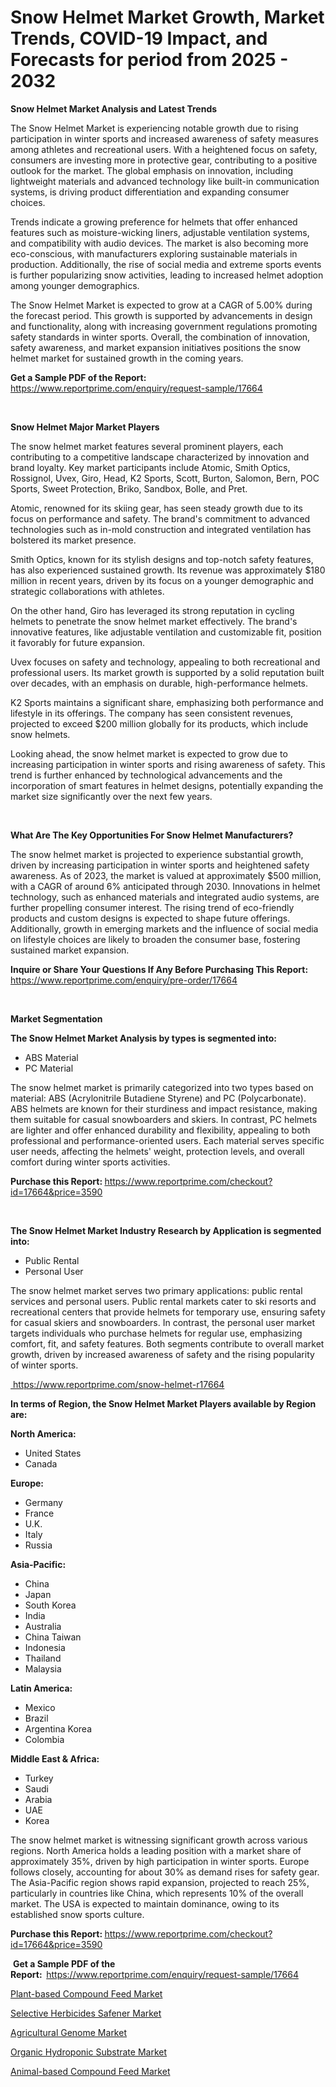 <p><h1>Snow Helmet Market Growth, Market Trends, COVID-19 Impact, and Forecasts for period from 2025 - 2032</h1></p><p><strong>Snow Helmet Market Analysis and Latest Trends</strong></p>
<p><p>The Snow Helmet Market is experiencing notable growth due to rising participation in winter sports and increased awareness of safety measures among athletes and recreational users. With a heightened focus on safety, consumers are investing more in protective gear, contributing to a positive outlook for the market. The global emphasis on innovation, including lightweight materials and advanced technology like built-in communication systems, is driving product differentiation and expanding consumer choices.</p><p>Trends indicate a growing preference for helmets that offer enhanced features such as moisture-wicking liners, adjustable ventilation systems, and compatibility with audio devices. The market is also becoming more eco-conscious, with manufacturers exploring sustainable materials in production. Additionally, the rise of social media and extreme sports events is further popularizing snow activities, leading to increased helmet adoption among younger demographics.</p><p>The Snow Helmet Market is expected to grow at a CAGR of 5.00% during the forecast period. This growth is supported by advancements in design and functionality, along with increasing government regulations promoting safety standards in winter sports. Overall, the combination of innovation, safety awareness, and market expansion initiatives positions the snow helmet market for sustained growth in the coming years.</p></p>
<p><strong>Get a Sample PDF of the Report:&nbsp;</strong> <a href="https://www.reportprime.com/enquiry/request-sample/17664?utm_campaign=1133&utm_medium=2&utm_source=Github&utm_content=ia&utm_term=30032025&utm_id=snow-helmet">https://www.reportprime.com/enquiry/request-sample/17664</a></p>
<p>&nbsp;</p>
<p><strong>Snow Helmet Major Market Players</strong></p>
<p><p>The snow helmet market features several prominent players, each contributing to a competitive landscape characterized by innovation and brand loyalty. Key market participants include Atomic, Smith Optics, Rossignol, Uvex, Giro, Head, K2 Sports, Scott, Burton, Salomon, Bern, POC Sports, Sweet Protection, Briko, Sandbox, Bolle, and Pret.</p><p>Atomic, renowned for its skiing gear, has seen steady growth due to its focus on performance and safety. The brand's commitment to advanced technologies such as in-mold construction and integrated ventilation has bolstered its market presence.</p><p>Smith Optics, known for its stylish designs and top-notch safety features, has also experienced sustained growth. Its revenue was approximately $180 million in recent years, driven by its focus on a younger demographic and strategic collaborations with athletes.</p><p>On the other hand, Giro has leveraged its strong reputation in cycling helmets to penetrate the snow helmet market effectively. The brand's innovative features, like adjustable ventilation and customizable fit, position it favorably for future expansion.</p><p>Uvex focuses on safety and technology, appealing to both recreational and professional users. Its market growth is supported by a solid reputation built over decades, with an emphasis on durable, high-performance helmets.</p><p>K2 Sports maintains a significant share, emphasizing both performance and lifestyle in its offerings. The company has seen consistent revenues, projected to exceed $200 million globally for its products, which include snow helmets.</p><p>Looking ahead, the snow helmet market is expected to grow due to increasing participation in winter sports and rising awareness of safety. This trend is further enhanced by technological advancements and the incorporation of smart features in helmet designs, potentially expanding the market size significantly over the next few years.</p></p>
<p>&nbsp;</p>
<p><strong>What Are The Key Opportunities For Snow Helmet Manufacturers?</strong></p>
<p><p>The snow helmet market is projected to experience substantial growth, driven by increasing participation in winter sports and heightened safety awareness. As of 2023, the market is valued at approximately $500 million, with a CAGR of around 6% anticipated through 2030. Innovations in helmet technology, such as enhanced materials and integrated audio systems, are further propelling consumer interest. The rising trend of eco-friendly products and custom designs is expected to shape future offerings. Additionally, growth in emerging markets and the influence of social media on lifestyle choices are likely to broaden the consumer base, fostering sustained market expansion.</p></p>
<p><strong>Inquire or Share Your Questions If Any Before Purchasing This Report:</strong> <a href="https://www.reportprime.com/enquiry/pre-order/17664?utm_campaign=1133&utm_medium=2&utm_source=Github&utm_content=ia&utm_term=30032025&utm_id=snow-helmet">https://www.reportprime.com/enquiry/pre-order/17664</a></p>
<p>&nbsp;</p>
<p><strong>Market Segmentation</strong></p>
<p><strong>The Snow Helmet Market Analysis by types is segmented into:</strong></p>
<p><ul><li>ABS Material</li><li>PC Material</li></ul></p>
<p><p>The snow helmet market is primarily categorized into two types based on material: ABS (Acrylonitrile Butadiene Styrene) and PC (Polycarbonate). ABS helmets are known for their sturdiness and impact resistance, making them suitable for casual snowboarders and skiers. In contrast, PC helmets are lighter and offer enhanced durability and flexibility, appealing to both professional and performance-oriented users. Each material serves specific user needs, affecting the helmets' weight, protection levels, and overall comfort during winter sports activities.</p></p>
<p><strong>Purchase this Report:&nbsp;</strong><a href="https://www.reportprime.com/checkout?id=17664&price=3590&utm_campaign=1133&utm_medium=2&utm_source=Github&utm_content=ia&utm_term=30032025&utm_id=snow-helmet">https://www.reportprime.com/checkout?id=17664&price=3590</a></p>
<p>&nbsp;</p>
<p><strong>The Snow Helmet Market Industry Research by Application is segmented into:</strong></p>
<p><ul><li>Public Rental</li><li>Personal User</li></ul></p>
<p><p>The snow helmet market serves two primary applications: public rental services and personal users. Public rental markets cater to ski resorts and recreational centers that provide helmets for temporary use, ensuring safety for casual skiers and snowboarders. In contrast, the personal user market targets individuals who purchase helmets for regular use, emphasizing comfort, fit, and safety features. Both segments contribute to overall market growth, driven by increased awareness of safety and the rising popularity of winter sports.</p></p>
<p><a href="https://www.reportprime.com/snow-helmet-r17664?utm_campaign=1133&utm_medium=2&utm_source=Github&utm_content=ia&utm_term=30032025&utm_id=snow-helmet">&nbsp;https://www.reportprime.com/snow-helmet-r17664</a></p>
<p><strong>In terms of Region, the Snow Helmet Market Players available by Region are:</strong></p>
<p>
    <p> <strong> North America: </strong>
        <ul>
            <li>United States</li>
            <li>Canada</li>
        </ul>
        </p> 
    <p> <strong> Europe: </strong>
        <ul>
            <li>Germany</li>
            <li>France</li>
            <li>U.K.</li>
            <li>Italy</li>
            <li>Russia</li>
        </ul>
        </p> 
    <p> <strong> Asia-Pacific: </strong>
        <ul>
            <li>China</li>
            <li>Japan</li>
            <li>South Korea</li>
            <li>India</li>
            <li>Australia</li>
            <li>China Taiwan</li>
            <li>Indonesia</li>
            <li>Thailand</li>
            <li>Malaysia</li>
        </ul>
        </p> 
    <p> <strong> Latin America: </strong>
        <ul>
            <li>Mexico</li>
            <li>Brazil</li>
            <li>Argentina Korea</li>
            <li>Colombia</li>
        </ul>
        </p> 
    <p> <strong> Middle East & Africa: </strong>
        <ul>
            <li>Turkey</li>
            <li>Saudi</li>
            <li>Arabia</li>
            <li>UAE</li>
            <li>Korea</li>
        </ul>
    </p>
    </p>
<p><p>The snow helmet market is witnessing significant growth across various regions. North America holds a leading position with a market share of approximately 35%, driven by high participation in winter sports. Europe follows closely, accounting for about 30% as demand rises for safety gear. The Asia-Pacific region shows rapid expansion, projected to reach 25%, particularly in countries like China, which represents 10% of the overall market. The USA is expected to maintain dominance, owing to its established snow sports culture.</p></p>
<p><strong>Purchase this Report: </strong><a href="https://www.reportprime.com/checkout?id=17664&price=3590&utm_campaign=1133&utm_medium=2&utm_source=Github&utm_content=ia&utm_term=30032025&utm_id=snow-helmet">https://www.reportprime.com/checkout?id=17664&price=3590</a></p>
<p>&nbsp;<strong>Get a Sample PDF of the Report:&nbsp;&nbsp;</strong><a href="https://www.reportprime.com/enquiry/request-sample/17664?utm_campaign=1133&utm_medium=2&utm_source=Github&utm_content=ia&utm_term=30032025&utm_id=snow-helmet">https://www.reportprime.com/enquiry/request-sample/17664</a></p>
<p><strong></strong></p>
<p><p><a href="https://github.com/jemalapoilly/Market-Research-Report-List-1/blob/main/plant-based-compound-feed-market.md?utm_campaign=1133&utm_medium=2&utm_source=Github&utm_content=ia&utm_term=30032025&utm_id=snow-helmet">Plant-based Compound Feed Market</a></p><p><a href="https://github.com/norbyboyse4d/Market-Research-Report-List-1/blob/main/selective-herbicides-safener-market.md?utm_campaign=1133&utm_medium=2&utm_source=Github&utm_content=ia&utm_term=30032025&utm_id=snow-helmet">Selective Herbicides Safener Market</a></p><p><a href="https://github.com/shapurforouz/Market-Research-Report-List-1/blob/main/agricultural-genome-market.md?utm_campaign=1133&utm_medium=2&utm_source=Github&utm_content=ia&utm_term=30032025&utm_id=snow-helmet">Agricultural Genome Market</a></p><p><a href="https://github.com/matotwipff14/Market-Research-Report-List-1/blob/main/organic-hydroponic-substrate-market.md?utm_campaign=1133&utm_medium=2&utm_source=Github&utm_content=ia&utm_term=30032025&utm_id=snow-helmet">Organic Hydroponic Substrate Market</a></p><p><a href="https://github.com/oatisorenscl/Market-Research-Report-List-1/blob/main/animal-based-compound-feed-market.md?utm_campaign=1133&utm_medium=2&utm_source=Github&utm_content=ia&utm_term=30032025&utm_id=snow-helmet">Animal-based Compound Feed Market</a></p></p>